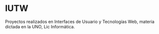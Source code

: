 # IUTW
Proyectos realizados en Interfaces de Usuario y Tecnologías Web, materia dictada en la UNO, Lic Informática.

